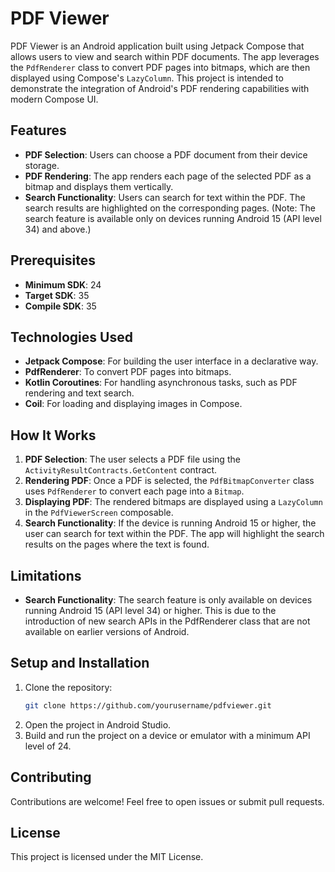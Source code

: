 # PDF Viewer

PDF Viewer is an Android application built using Jetpack Compose that allows users to view and search within PDF documents. The app leverages the `PdfRenderer` class to convert PDF pages into bitmaps, which are then displayed using Compose's `LazyColumn`. This project is intended to demonstrate the integration of Android's PDF rendering capabilities with modern Compose UI.

## Features

- **PDF Selection**: Users can choose a PDF document from their device storage.
- **PDF Rendering**: The app renders each page of the selected PDF as a bitmap and displays them vertically.
- **Search Functionality**: Users can search for text within the PDF. The search results are highlighted on the corresponding pages. (Note: The search feature is available only on devices running Android 15 (API level 34) and above.)

## Prerequisites

- **Minimum SDK**: 24
- **Target SDK**: 35
- **Compile SDK**: 35

## Technologies Used

- **Jetpack Compose**: For building the user interface in a declarative way.
- **PdfRenderer**: To convert PDF pages into bitmaps.
- **Kotlin Coroutines**: For handling asynchronous tasks, such as PDF rendering and text search.
- **Coil**: For loading and displaying images in Compose.

## How It Works

1. **PDF Selection**: The user selects a PDF file using the `ActivityResultContracts.GetContent` contract.
2. **Rendering PDF**: Once a PDF is selected, the `PdfBitmapConverter` class uses `PdfRenderer` to convert each page into a `Bitmap`.
3. **Displaying PDF**: The rendered bitmaps are displayed using a `LazyColumn` in the `PdfViewerScreen` composable.
4. **Search Functionality**: If the device is running Android 15 or higher, the user can search for text within the PDF. The app will highlight the search results on the pages where the text is found.

## Limitations

- **Search Functionality**: The search feature is only available on devices running Android 15 (API level 34) or higher. This is due to the introduction of new search APIs in the PdfRenderer class that are not available on earlier versions of Android.

## Setup and Installation

1. Clone the repository:
    ```bash
    git clone https://github.com/yourusername/pdfviewer.git
    ```
2. Open the project in Android Studio.
3. Build and run the project on a device or emulator with a minimum API level of 24.

## Contributing

Contributions are welcome! Feel free to open issues or submit pull requests.

## License

This project is licensed under the MIT License.
